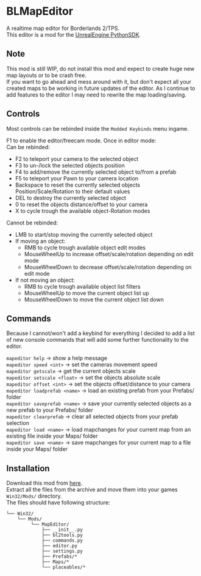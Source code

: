 # BLMapEditor
A realtime map editor for Borderlands 2/TPS.  
This editor is a mod for the [UnrealEngine PythonSDK](https://github.com/bl-sdk/PythonSDK).

## Note
This mod is still WIP, do not install this mod and expect to create huge new map layouts or to be crash free.  
If you want to go ahead and mess around with it, but don't expect all your created maps to be working in future updates 
of the editor. As I continue to add features to the editor I may need to rewrite the map loading/saving.  


## Controls
Most controls can be rebinded inside the `Modded Keybinds` menu ingame.

F1 to enable the editor/freecam mode. 
Once in editor mode:  
Can be rebinded:
 - F2 to teleport your camera to the selected object
 - F3 to un-/lock the selected objects position
 - F4 to add/remove the currently selected object to/from a prefab
 - F5 to teleport your Pawn to your camera location 
 - Backspace to reset the currently selected objects Position/Scale/Rotation to their default values
 - DEL to destroy the currently selected object
 - 0 to reset the objects distance/offset to your camera     
 - X to cycle trough the available object-Rotation modes 

Cannot be rebinded:
  - LMB to start/stop moving the currently selected object  
  - If moving an object:
    - RMB to cycle trough available object edit modes
    - MouseWheelUp to increase offset/scale/rotation depending on edit mode
    - MouseWheelDown to decrease offset/scale/rotation depending on edit mode
  - If not moving an object:
    - RMB to cycle trough available object list filters
    - MouseWheelUp to move the current object list up
    - MouseWheelDown to move the current object list down
    
## Commands
Because I cannot/won't add a keybind for everything I decided to add a list of new console commands 
that will add some further functionality to the editor.

`mapeditor help` -> show a help message    
`mapeditor speed <int>` -> set the cameras movement speed    
`mapeditor getscale` -> get the current objects scale   
`mapeditor setscale <float>` -> set the objects absolute scale  
`mapeditor offset <int>` -> set the objects offset/distance to your camera  
`mapeditor loadprefab <name>` -> load an existing prefab from your Prefabs/ folder  
`mapeditor saveprefab <name>` -> save your currently selected objects as a new prefab to your Prefabs/ folder  
`mapeditor clearprefab` -> clear all selected objects from your prefab selection  
`mapeditor load <name>` -> load mapchanges for your current map from an existing file inside your Maps/ folder  
`mapeditor save <name>` -> save mapchanges for your current map to a file inside your Maps/ folder  

  
## Installation
Download this mod from [here](https://github.com/juso40/BLMapEditor/archive/master.zip).   
Extract all the files from the archive and move them into your games `Win32/Mods/` directory.  
The files should have following structure:
```
└── Win32/
    └── Mods/
         └── MapEditor/
             ├── __init__.py
             ├── bl2tools.py
             ├── commands.py
             ├── editor.py
             ├── settings.py
             ├── Prefabs/*
             ├── Maps/*
             └── placeables/*
               
```